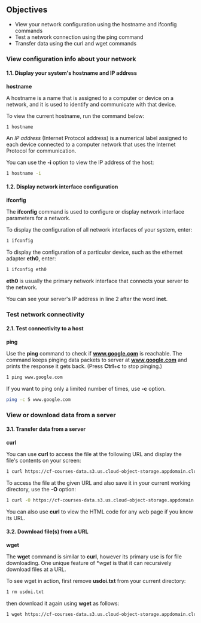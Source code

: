 ##  Objectives

- View your network configuration using the hostname and ifconfig commands
- Test a network connection using the ping command
- Transfer data using the curl and wget commands

### View configuration info about your network
#### 1.1. Display your system's hostname and IP address
**hostname**

A hostname is a name that is assigned to a computer or device on a network, and it is used to identify and communicate with that device.

To view the current hostname, run the command below:

```
1 hostname
```

An *IP address* (Internet Protocol address) is a numerical label assigned to each device connected to a computer network that uses the Internet Protocol for communication.

You can use the **-i** option to view the IP address of the host:
```bash
1 hostname -i
```

#### 1.2. Display network interface configuration
**ifconfig**

The **ifconfig** command is used to configure or display network interface parameters for a network.

To display the configuration of all network interfaces of your system, enter:

```bash
1 ifconfig
```

To display the configuration of a particular device, such as the ethernet adapter **eth0**, enter:

```bash
1 ifconfig eth0
```
**eth0** is usually the primary network interface that connects your server to the network.

You can see your server's IP address in line 2 after the word **inet**.

### Test network connectivity
#### 2.1. Test connectivity to a host
**ping**

Use the **ping** command to check if **www.google.com** is reachable. The command keeps pinging data packets to server at **www.google.com** and prints the response it gets back. (Press **Ctrl**+**c** to stop pinging.)

```bash
1 ping www.google.com
```
If you want to ping only a limited number of times, use **-c** option.

```bash
ping -c 5 www.google.com
```

### View or download data from a server
#### 3.1. Transfer data from a server
**curl**

You can use **curl** to access the file at the following URL and display the file's contents on your screen:

```bash
1 curl https://cf-courses-data.s3.us.cloud-object-storage.appdomain.cloud/IBM-DB0250EN-SkillsNetwork/labs/Bash%20Scripting/usdoi.txt
```
To access the file at the given URL and also save it in your current working directory, use the **-O** option:

```bash
1 curl -O https://cf-courses-data.s3.us.cloud-object-storage.appdomain.cloud/IBM-DB0250EN-SkillsNetwork/labs/Bash%20Scripting/usdoi.txt
```
You can also use **curl** to view the HTML code for any web page if you know its URL.

#### 3.2. Download file(s) from a URL
**wget**

The **wget** command is similar to **curl**, however its primary use is for file downloading. One unique feature of **wget* is that it can recursively download files at a URL.

To see wget in action, first remove **usdoi.txt** from your current directory:

```bash
1 rm usdoi.txt
```

then download it again using **wget** as follows:

```bash
1 wget https://cf-courses-data.s3.us.cloud-object-storage.appdomain.cloud/IBM-DB0250EN-SkillsNetwork/labs/Bash%20Scripting/usdoi.txt
```
